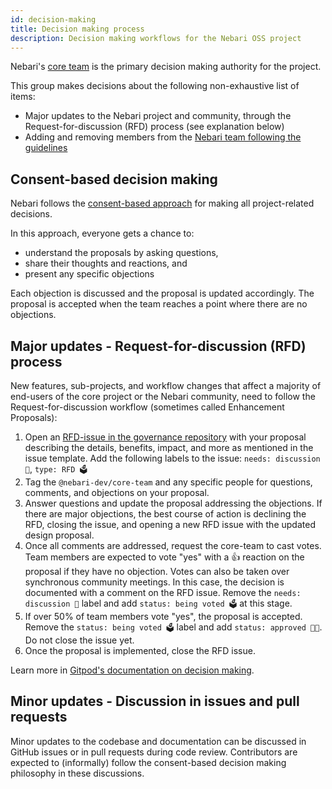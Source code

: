 ```yaml
---
id: decision-making
title: Decision making process
description: Decision making workflows for the Nebari OSS project
---
```


Nebari's [core team][core-team] is the primary decision making authority for the project.

This group makes decisions about the following non-exhaustive list of items:

- Major updates to the Nebari project and community, through the Request-for-discussion (RFD) process (see explanation below)
- Adding and removing members from the [Nebari team following the guidelines][nebari-team]

## Consent-based decision making

Nebari follows the [consent-based approach][consent-decision-making] for making all project-related decisions.

In this approach, everyone gets a chance to:

- understand the proposals by asking questions,
- share their thoughts and reactions, and
- present any specific objections

Each objection is discussed and the proposal is updated accordingly. The proposal is accepted when the team reaches a point where there are no objections.

## Major updates - Request-for-discussion (RFD) process

New features, sub-projects, and workflow changes that affect a majority of end-users of the core project or the Nebari community, need to follow the Request-for-discussion workflow (sometimes called Enhancement Proposals):

1. Open an [RFD-issue in the governance repository][rfd-issue] with your proposal describing the details, benefits, impact, and more as mentioned in the issue template. Add the following labels to the issue: `needs: discussion 💬`, `type: RFD 🗳`
2. Tag the `@nebari-dev/core-team` and any specific people for questions, comments, and objections on your proposal.
3. Answer questions and update the proposal addressing the objections. If there are major objections, the best course of action is declining the RFD, closing the issue, and opening a new RFD issue with the updated design proposal.
4. Once all comments are addressed, request the core-team to cast votes. Team members are expected to vote "yes" with a 👍 reaction on the proposal if they have no objection. Votes can also be taken over synchronous community meetings. In this case, the decision is documented with a comment on the RFD issue. Remove the `needs: discussion 💬` label and add `status: being voted 🗳` at this stage.
5. If over 50% of team members vote "yes", the proposal is accepted. Remove the `status: being voted 🗳` label and add `status: approved 💪🏾`. Do not close the issue yet.
6. Once the proposal is implemented, close the RFD issue.

Learn more in [Gitpod's documentation on decision making][gitpod-rfd].

## Minor updates - Discussion in issues and pull requests

Minor updates to the codebase and documentation can be discussed in GitHub issues or in pull requests during code review. Contributors are expected to (informally) follow the consent-based decision making philosophy in these discussions.

<!-- Reusable links -->

[nebari-team]: /docs/community/team-structure
[core-team]: https://github.com/orgs/nebari-dev/teams/core-team
[consent-decision-making]: https://www.sociocracyforall.org/consent-decision-making/
[rfd-issue]: https://github.com/nebari-dev/governance/issues/new?assignees=&labels=type%3A+RFD&projects=&template=RFD.md&title=RFD+-+Title
[gitpod-rfd]: https://gitpod.notion.site/Decision-Making-RFCs-eb4a57f3a34f40f1afbd95e05322af70

